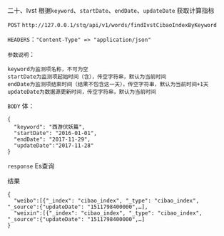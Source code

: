 二十、Ivst 根据`keyword`、`startDate`、`endDate`、`updateDate` 获取计算指标

`POST` `http://127.0.0.1/stq/api/v1/words/findIvstCibaoIndexByKeyword`

`HEADERS`：`"Content-Type" => "application/json"`

`参数说明`：

```
keyword为监测项名称，不可为空
startDate为监测项起始时间（含），传空字符串，默认为当前时间
endDate为监测项结束时间（结果不包含这一天），传空字符串，默认为当前时间+1天
updateDate为数据源更新时间，传空字符串，默认为当前时间
```

`BODY` 体：

```
{
  "keyword": "西游伏妖篇",
  "startDate": "2016-01-01",
  "endDate": "2017-11-29",
  "updateDate":"2017-11-28"
}
```

`response` Es查询

结果

```
{
  "weibo":[{"_index": "cibao_index", "_type": "cibao_index", "_source":{"updateDate": "1511798400000",…],
  "weixin":[{"_index": "cibao_index", "_type": "cibao_index", "_source":{"updateDate": "1511798400000",…]
}
```



